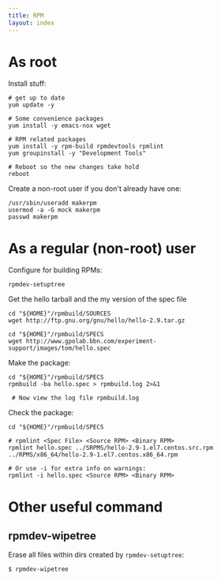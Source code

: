 ```yaml
---
title: RPM
layout: index
---
```

# As root
Install stuff:

```
# get up to date
yum update -y

# Some convenience packages
yum install -y emacs-nox wget

# RPM related packages
yum install -y rpm-build rpmdevtools rpmlint
yum groupinstall -y "Development Tools"

# Reboot so the new changes take hold
reboot
```

Create a non-root user if you don't already have one:

```
/usr/sbin/useradd makerpm
usermod -a -G mock makerpm
passwd makerpm
```

# As a regular (non-root) user
Configure for building RPMs:

```
rpmdev-setuptree
```

Get the hello tarball and the my version of the spec file

```
cd "${HOME}"/rpmbuild/SOURCES
wget http://ftp.gnu.org/gnu/hello/hello-2.9.tar.gz

cd "${HOME}"/rpmbuild/SPECS
wget http://www.gpolab.bbn.com/experiment-support/images/tom/hello.spec
```

Make the package:

```
cd "${HOME}"/rpmbuild/SPECS
rpmbuild -ba hello.spec > rpmbuild.log 2>&1

 # Now view the log file rpmbuild.log
```

Check the package:

```
cd "${HOME}"/rpmbuild/SPECS

# rpmlint <Spec File> <Source RPM> <Binary RPM>
rpmlint hello.spec ../SRPMS/hello-2.9-1.el7.centos.src.rpm ../RPMS/x86_64/hello-2.9-1.el7.centos.x86_64.rpm

# Or use -i for extra info on warnings:
rpmlint -i hello.spec <Source RPM> <Binary RPM>
```

# Other useful command
## rpmdev-wipetree 
Erase all files within dirs created by `rpmdev-setuptree`:

```
$ rpmdev-wipetree
```
